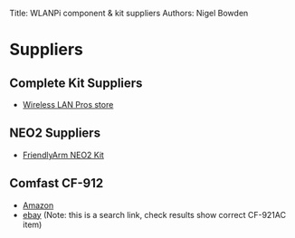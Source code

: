 Title: WLANPi component & kit suppliers
Authors: Nigel Bowden

# Suppliers

## Complete Kit Suppliers

- [Wireless LAN Pros store][WLPC_Store]

## NEO2 Suppliers

- [FriendlyArm NEO2 Kit][NEO2]

## Comfast CF-912

- [Amazon][CF912]
- [ebay][CF912_ebay] (Note: this is a search link, check results show correct CF-921AC item)

<!-- Link list -->
[WLPC_Store]: http://www.wlanpros.com/product-category/store/
[NEO2]: https://www.friendlyarm.com/index.php?route=product/product&product_id=189
[CF912]: https://amzn.to/2R9niFs
[CF912_ebay]: https://www.ebay.com/sch/i.html?_from=R40&_trksid=m570.l1313&_nkw=comfast+cf-912ac&_sacat=0


